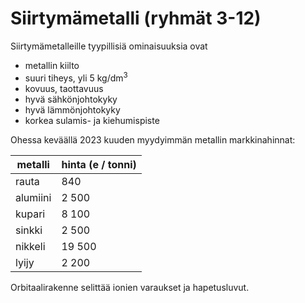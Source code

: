 # Siirtymämetalli (ryhmät 3-12)

Siirtymämetalleille tyypillisiä ominaisuuksia ovat
- metallin kiilto
- suuri tiheys, yli 5 kg/dm<sup>3</sup>
- kovuus, taottavuus
- hyvä sähkönjohtokyky
- hyvä lämmönjohtokyky
- korkea sulamis- ja kiehumispiste

Ohessa keväällä 2023 kuuden myydyimmän metallin markkinahinnat:

| metalli  | hinta (e / tonni) |
| -------- | ----------------- |
| rauta    | 840               |
| alumiini | 2 500             |
| kupari   | 8 100             |
| sinkki   | 2 500             |
| nikkeli  | 19 500            |
| lyijy    | 2 200             |

Orbitaalirakenne selittää ionien varaukset ja hapetusluvut.